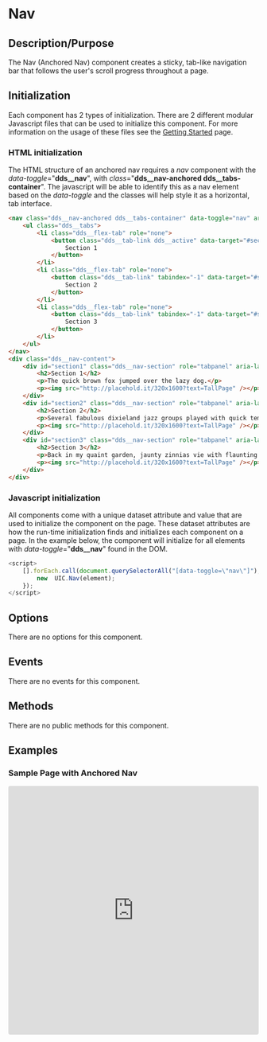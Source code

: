 # Nav

## Description/Purpose

The Nav (Anchored Nav) component creates a sticky, tab-like navigation bar that follows the user's scroll progress throughout a page.

## Initialization

Each component has 2 types of initialization. There are 2 different modular Javascript files that can be used to initialize this component. For more information on the usage of these files see the [Getting Started](https://www.delldesignsystem.com/getting-started) page.

### HTML initialization

The HTML structure of an anchored nav requires a *nav* component with the *data-toggle*="**dds__nav**", with *class*="**dds__nav-anchored dds__tabs-container**".  The javascript will be able to identify this as a nav element based on the *data-toggle* and the classes will help style it as a horizontal, tab interface.

```HTML
<nav class="dds__nav-anchored dds__tabs-container" data-toggle="nav" aria-label="Example description of navigation">
    <ul class="dds__tabs">
        <li class="dds__flex-tab" role="none">
            <button class="dds__tab-link dds__active" data-target="#section1" aria-controls="section1" aria-selected="true">
                Section 1
            </button>
        </li>
        <li class="dds__flex-tab" role="none">
            <button class="dds__tab-link" tabindex="-1" data-target="#section2" aria-controls="section2" aria-selected="false">
                Section 2
            </button>
        </li>
        <li class="dds__flex-tab" role="none">
            <button class="dds__tab-link" tabindex="-1" data-target="#section3" aria-controls="section3" aria-selected="false">
                Section 3
            </button>
        </li>
    </ul>
</nav>
<div class="dds__nav-content">
    <div id="section1" class="dds__nav-section" role="tabpanel" aria-labelledby="section1">
        <h2>Section 1</h2>
        <p>The quick brown fox jumped over the lazy dog.</p>
        <p><img src="http://placehold.it/320x1600?text=TallPage" /></p>
    </div>
    <div id="section2" class="dds__nav-section" role="tabpanel" aria-labelledby="section2">
        <h2>Section 2</h2>
        <p>Several fabulous dixieland jazz groups played with quick tempo.</p>
        <p><img src="http://placehold.it/320x1600?text=TallPage" /></p>
    </div>
    <div id="section3" class="dds__nav-section" role="tabpanel" aria-labelledby="section3">
        <h2>Section 3</h2>
        <p>Back in my quaint garden, jaunty zinnias vie with flaunting phlox.</p>
        <p><img src="http://placehold.it/320x1600?text=TallPage" /></p>
    </div>
</div>
```

### Javascript initialization

All components come with a unique dataset attribute and value that are used to initialize the component on the page. These dataset attributes are how the run-time initialization finds and initializes each component on a page. In the example below, the component will initialize for all elements with *data-toggle*="**dds__nav**" found in the DOM.

```javascript
<script>
    [].forEach.call(document.querySelectorAll("[data-toggle=\"nav\"]"), function(element) {
        new  UIC.Nav(element);
    });
</script>
```

## Options

There are no options for this component.

## Events

There are no events for this component.

## Methods

There are no public methods for this component.

## Examples

### Sample Page with Anchored Nav

<iframe width="100%" height="240"
     src="https://codesandbox.io/embed/uicore-nav-dr1kk?fontsize=14&hidenavigation=1&theme=dark&view=preview"
     style="width:100%; height:500px; border:0; border-radius: 4px; overflow:hidden;"
     title="UICore Nav"
     allow="geolocation; microphone; camera; midi; vr; accelerometer; gyroscope; payment; ambient-light-sensor; encrypted-media; usb"
     sandbox="allow-modals allow-forms allow-popups allow-scripts allow-same-origin"
   ></iframe>
